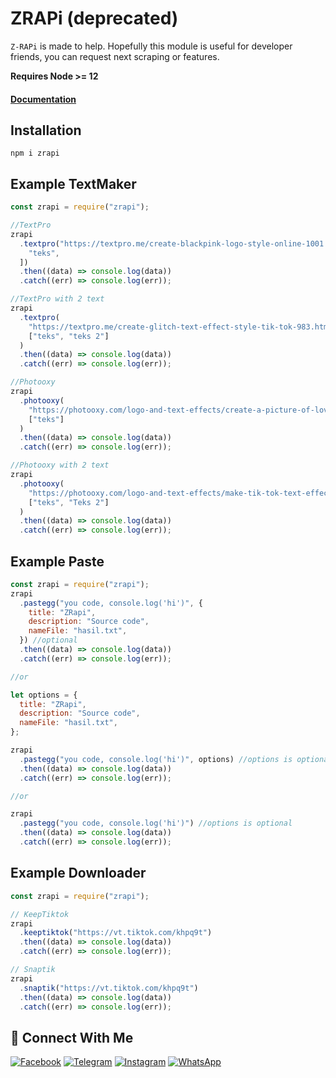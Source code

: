 # ZRAPi (deprecated)

`Z-RAPi` is made to help. Hopefully this module is useful for developer friends, you can request next scraping or features.

<b>Requires Node >= 12</b>

#### [Documentation](https://github.com/ZefianAlfian/z-rapi-module)

## Installation

```
npm i zrapi
```

## Example TextMaker

```js
const zrapi = require("zrapi");

//TextPro
zrapi
  .textpro("https://textpro.me/create-blackpink-logo-style-online-1001.html", [
    "teks",
  ])
  .then((data) => console.log(data))
  .catch((err) => console.log(err));

//TextPro with 2 text
zrapi
  .textpro(
    "https://textpro.me/create-glitch-text-effect-style-tik-tok-983.html",
    ["teks", "teks 2"]
  )
  .then((data) => console.log(data))
  .catch((err) => console.log(err));

//Photooxy
zrapi
  .photooxy(
    "https://photooxy.com/logo-and-text-effects/create-a-picture-of-love-message-377.html",
    ["teks"]
  )
  .then((data) => console.log(data))
  .catch((err) => console.log(err));

//Photooxy with 2 text
zrapi
  .photooxy(
    "https://photooxy.com/logo-and-text-effects/make-tik-tok-text-effect-375.html",
    ["teks", "Teks 2"]
  )
  .then((data) => console.log(data))
  .catch((err) => console.log(err));
```

## Example Paste

```js
const zrapi = require("zrapi");
zrapi
  .pastegg("you code, console.log('hi')", {
    title: "ZRapi",
    description: "Source code",
    nameFile: "hasil.txt",
  }) //optional
  .then((data) => console.log(data))
  .catch((err) => console.log(err));

//or

let options = {
  title: "ZRapi",
  description: "Source code",
  nameFile: "hasil.txt",
};

zrapi
  .pastegg("you code, console.log('hi')", options) //options is optional
  .then((data) => console.log(data))
  .catch((err) => console.log(err));

//or

zrapi
  .pastegg("you code, console.log('hi')") //options is optional
  .then((data) => console.log(data))
  .catch((err) => console.log(err));
```

## Example Downloader

```js
const zrapi = require("zrapi");

// KeepTiktok
zrapi
  .keeptiktok("https://vt.tiktok.com/khpq9t")
  .then((data) => console.log(data))
  .catch((err) => console.log(err));

// Snaptik
zrapi
  .snaptik("https://vt.tiktok.com/khpq9t")
  .then((data) => console.log(data))
  .catch((err) => console.log(err));
```

## &#x1F919; Connect With Me

[![Facebook](https://img.shields.io/badge/Facebook-%234267B2.svg?&style=for-the-badge&logo=facebook&logoColor=white)](https://facebook.com/zefian.zefian.98)
[![Telegram](https://img.shields.io/badge/Telegram-%230088cc.svg?&style=for-the-badge&logo=telegram&logoColor=white)](https://t.me/Zefiann)
[![Instagram](https://img.shields.io/badge/Instagram-E4405F?style=for-the-badge&logo=instagram&logoColor=white)](https://instagram.com/zefianalfian)
[![WhatsApp](https://img.shields.io/badge/WhatsApp-25D366?style=for-the-badge&logo=whatsapp&logoColor=white)](https://wa.me/6289630171792)
